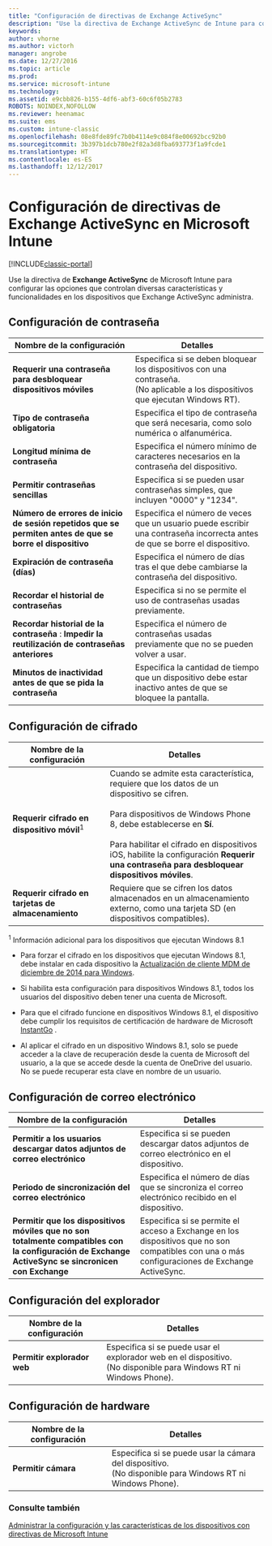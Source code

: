 ```yaml
---
title: "Configuración de directivas de Exchange ActiveSync"
description: "Use la directiva de Exchange ActiveSync de Intune para configurar las opciones que le permitirán controlar características y funciones en los dispositivos administrados por Exchange ActiveSync."
keywords: 
author: vhorne
ms.author: victorh
manager: angrobe
ms.date: 12/27/2016
ms.topic: article
ms.prod: 
ms.service: microsoft-intune
ms.technology: 
ms.assetid: e9cbb826-b155-4df6-abf3-60c6f05b2783
ROBOTS: NOINDEX,NOFOLLOW
ms.reviewer: heenamac
ms.suite: ems
ms.custom: intune-classic
ms.openlocfilehash: 08e8fde89fc7b0b4114e9c084f8e00692bcc92b0
ms.sourcegitcommit: 3b397b1dcb780e2f82a3d8fba693773f1a9fcde1
ms.translationtype: HT
ms.contentlocale: es-ES
ms.lasthandoff: 12/12/2017
---
```

# <a name="exchange-activesync-policy-settings-in-microsoft-intune"></a>Configuración de directivas de Exchange ActiveSync en Microsoft Intune

[!INCLUDE[classic-portal](../includes/classic-portal.md)]

Use la directiva de **Exchange ActiveSync** de Microsoft Intune para configurar las opciones que controlan diversas características y funcionalidades en los dispositivos que Exchange ActiveSync administra.


## <a name="password-settings"></a>Configuración de contraseña

|Nombre de la configuración|Detalles
|----------------|---|
|**Requerir una contraseña para desbloquear dispositivos móviles**|Especifica si se deben bloquear los dispositivos con una contraseña.<br>(No aplicable a los dispositivos que ejecutan Windows RT).|
|**Tipo de contraseña obligatoria**|Especifica el tipo de contraseña que será necesaria, como solo numérica o alfanumérica.|
|**Longitud mínima de contraseña**|Especifica el número mínimo de caracteres necesarios en la contraseña del dispositivo.|
|**Permitir contraseñas sencillas**|Especifica si se pueden usar contraseñas simples, que incluyen "0000" y "1234".|
|**Número de errores de inicio de sesión repetidos que se permiten antes de que se borre el dispositivo**|Especifica el número de veces que un usuario puede escribir una contraseña incorrecta antes de que se borre el dispositivo.|
|**Expiración de contraseña (días)**|Especifica el número de días tras el que debe cambiarse la contraseña del dispositivo.
|**Recordar el historial de contraseñas**|Especifica si no se permite el uso de contraseñas usadas previamente.|
|**Recordar historial de la contraseña** : **Impedir la reutilización de contraseñas anteriores**|Especifica el número de contraseñas usadas previamente que no se pueden volver a usar.|
|**Minutos de inactividad antes de que se pida la contraseña**|Especifica la cantidad de tiempo que un dispositivo debe estar inactivo antes de que se bloquee la pantalla.

## <a name="encryption-settings"></a>Configuración de cifrado

|Nombre de la configuración|Detalles|
|----------------|---|
|**Requerir cifrado en dispositivo móvil**<sup>1</sup>|Cuando se admite esta característica, requiere que los datos de un dispositivo se cifren.<br><br>Para dispositivos de Windows Phone 8, debe establecerse en **Sí**.<br /><br />Para habilitar el cifrado en dispositivos iOS, habilite la configuración **Requerir una contraseña para desbloquear dispositivos móviles**.|
|**Requerir cifrado en tarjetas de almacenamiento**|Requiere que se cifren los datos almacenados en un almacenamiento externo, como una tarjeta SD (en dispositivos compatibles).
<sup>1</sup> Información adicional para los dispositivos que ejecutan Windows 8.1

-   Para forzar el cifrado en los dispositivos que ejecutan Windows 8.1, debe instalar en cada dispositivo la [Actualización de cliente MDM de diciembre de 2014 para Windows](https://support.microsoft.com/kb/3013816).

-   Si habilita esta configuración para dispositivos Windows 8.1, todos los usuarios del dispositivo deben tener una cuenta de Microsoft.

-   Para que el cifrado funcione en dispositivos Windows 8.1, el dispositivo debe cumplir los requisitos de certificación de hardware de Microsoft [InstantGo](http://blogs.windows.com/bloggingwindows/2014/06/19/instantgo-a-better-way-to-sleep/) .

-   Al aplicar el cifrado en un dispositivo Windows 8.1, solo se puede acceder a la clave de recuperación desde la cuenta de Microsoft del usuario, a la que se accede desde la cuenta de OneDrive del usuario. No se puede recuperar esta clave en nombre de un usuario.

## <a name="email-settings"></a>Configuración de correo electrónico

|Nombre de la configuración|Detalles
|----------------|---|
|**Permitir a los usuarios descargar datos adjuntos de correo electrónico**|Especifica si se pueden descargar datos adjuntos de correo electrónico en el dispositivo.|
|**Periodo de sincronización del correo electrónico**|Especifica el número de días que se sincroniza el correo electrónico recibido en el dispositivo.
|**Permitir que los dispositivos móviles que no son totalmente compatibles con la configuración de Exchange ActiveSync se sincronicen con Exchange**|Especifica si se permite el acceso a Exchange en los dispositivos que no son compatibles con una o más configuraciones de Exchange ActiveSync.

## <a name="browser-settings"></a>Configuración del explorador

|Nombre de la configuración|Detalles
|----------------|---|
|**Permitir explorador web**|Especifica si se puede usar el explorador web en el dispositivo.<br>(No disponible para Windows RT ni Windows Phone).

## <a name="hardware-settings"></a>Configuración de hardware

|Nombre de la configuración|Detalles
|----------------|---|
|**Permitir cámara**|Especifica si se puede usar la cámara del dispositivo.<br>(No disponible para Windows RT ni Windows Phone).



### <a name="see-also"></a>Consulte también
[Administrar la configuración y las características de los dispositivos con directivas de Microsoft Intune](manage-settings-and-features-on-your-devices-with-microsoft-intune-policies.md)
